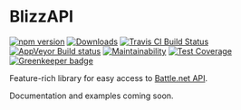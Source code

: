 # BlizzAPI

[![npm version](https://img.shields.io/npm/v/blizzapi.svg?style=popout)](https://www.npmjs.com/package/blizzapi)
[![Downloads](https://img.shields.io/npm/dw/blizzapi.svg?style=flat)](https://npm-stat.com/charts.html?package=blizzapi)
[![Travis CI Build Status](https://travis-ci.org/lukemnet/BlizzAPI.svg?branch=master)](https://travis-ci.org/lukemnet/BlizzAPI)
[![AppVeyor Build status](https://ci.appveyor.com/api/projects/status/syfiarwau11435nq/branch/master?svg=true)](https://ci.appveyor.com/project/lwojcik/blizzapi/branch/master)
[![Maintainability](https://api.codeclimate.com/v1/badges/5ae9076ca1825968b9bb/maintainability)](https://codeclimate.com/github/lukemnet/BlizzAPI/maintainability)
[![Test Coverage](https://api.codeclimate.com/v1/badges/5ae9076ca1825968b9bb/test_coverage)](https://codeclimate.com/github/lukemnet/BlizzAPI/test_coverage) [![Greenkeeper badge](https://badges.greenkeeper.io/lukemnet/blizzapi.svg)](https://greenkeeper.io/)

Feature-rich library for easy access to [Battle.net API](https://develop.battle.net/).

Documentation and examples coming soon.
